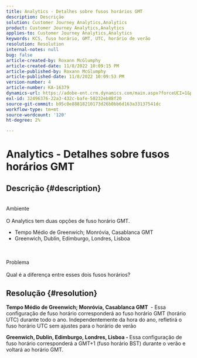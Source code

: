 ```yaml
---
title: Analytics - Detalhes sobre fusos horários GMT
description: Descrição
solution: Customer Journey Analytics,Analytics
product: Customer Journey Analytics,Analytics
applies-to: Customer Journey Analytics,Analytics
keywords: KCS, fuso horário, GMT, UTC, horário de verão
resolution: Resolution
internal-notes: null
bug: false
article-created-by: Roxann McGlumphy
article-created-date: 11/8/2022 10:09:15 PM
article-published-by: Roxann McGlumphy
article-published-date: 11/8/2022 10:09:53 PM
version-number: 4
article-number: KA-16379
dynamics-url: https://adobe-ent.crm.dynamics.com/main.aspx?forceUCI=1&pagetype=entityrecord&etn=knowledgearticle&id=5d57a0f9-b15f-ed11-9561-6045bd006704
exl-id: 32496376-22a3-432c-bafe-50232eb88f20
source-git-commit: b95c0e88818210173d26b0bb6d163a33137541dc
workflow-type: tm+mt
source-wordcount: '120'
ht-degree: 2%

---
```


# Analytics - Detalhes sobre fusos horários GMT

## Descrição {#description}

<br>Ambiente<br><br>
O Analytics tem duas opções de fuso horário GMT.

- Tempo Médio de Greenwich; Monróvia, Casablanca GMT
- Greenwich, Dublin, Edimburgo, Londres, Lisboa

<br><br>Problema<br><br>
Qual é a diferença entre esses dois fusos horários?


## Resolução {#resolution}


<b>Tempo Médio de Greenwich; Monróvia, Casablanca GMT </b> - Essa configuração de fuso horário corresponderá ao fuso horário GMT (horário UTC) durante todo o ano. Independentemente da hora do ano, refletirá o fuso horário UTC sem ajustes para o horário de verão

<b>Greenwich, Dublin, Edimburgo, Londres, Lisboa - </b>Essa configuração de fuso horário corresponderá a GMT+1 (fuso horário BST) durante o verão e voltará ao horário GMT.
